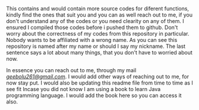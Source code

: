 This contains and would contain more source codes for diferent functions,
kindly find the ones that suit you and you can as well reach out to me,
if you don't understand any of the codes or you need clearity on any of them.
I ensured I compiled those codes before i pushed them to github.
Don't worry about the correctness of my codes from this repository in particular.
Nobody wants to be affiliated with a wrong name.
As you can see this repository is named after my name or should I say my nickname.
The last sentence says a lot about many things, that you don't have to worried about now.


In essence you can reach out to me, through my mail
*geebolu261@gmail.com*.
I would add other ways of reaching out to me, for now stay put.
I would also be updating this readme file from time to time as I see fit
Incase you did not know I am using a book to learn Java programming language.
I would add the book here so you can access it also.
